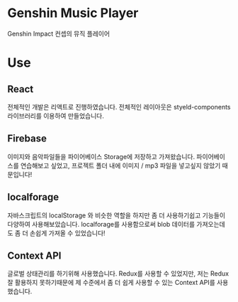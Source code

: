 # Genshin Music Player

Genshin Impact 컨셉의 뮤직 플레이어

# Use

## React
전체적인 개발은 리액트로 진행하였습니다. 전체적인 레이아웃은 styeld-components 라이브러리를 이용하여 만들었습니다.
## Firebase
이미지와 음악파일들을 파이어베이스 Storage에 저장하고 가져왔습니다. 파이어베이스를 연습해보고 싶었고, 프로젝트 폴더 내에 이미지 / mp3 파일을 넣고싶지 않았기 때문입니다!
## localforage
자바스크립트의 localStorage 와 비슷한 역할을 하지만 좀 더 사용하기쉽고 기능들이 다양하여 사용해보았습니다. localforage를 사용함으로써 blob 데이터를 가져오는데도 좀 더 손쉽게 가져올 수 있었습니다! 
## Context API
글로벌 상태관리를 하기위해 사용했습니다. Redux를 사용할 수 있었지만, 저는 Redux 잘 활용하지 못하기때문에 제 수준에서 좀 더 쉽게 사용할 수 있는 Context API를 사용했습니다.
